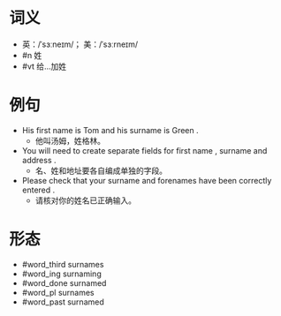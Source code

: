 # 词义
- 英：/ˈsɜːneɪm/； 美：/ˈsɜːrneɪm/
- #n 姓
- #vt 给…加姓
# 例句
- His first name is Tom and his surname is Green .
	- 他叫汤姆，姓格林。
- You will need to create separate fields for first name , surname and address .
	- 名、姓和地址要各自编成单独的字段。
- Please check that your surname and forenames have been correctly entered .
	- 请核对你的姓名已正确输入。
# 形态
- #word_third surnames
- #word_ing surnaming
- #word_done surnamed
- #word_pl surnames
- #word_past surnamed
